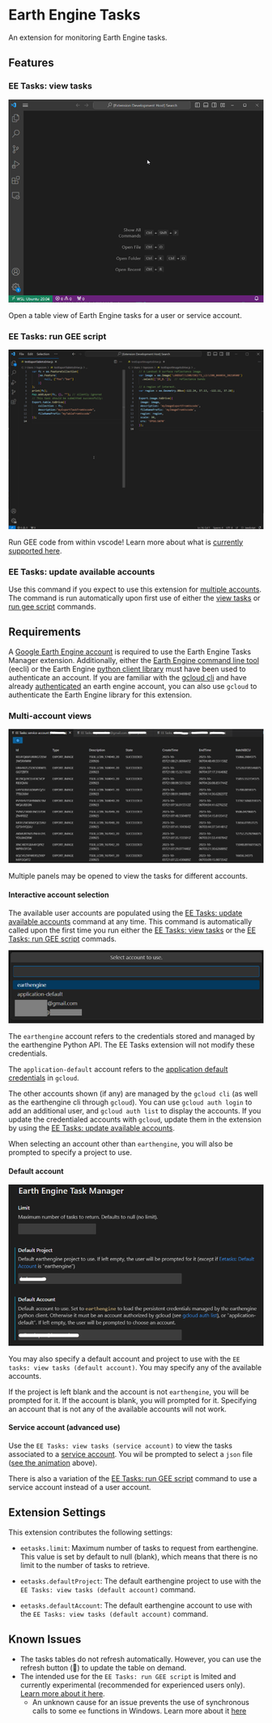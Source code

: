 # Earth Engine Tasks

An extension for monitoring Earth Engine tasks. 

## Features

### EE Tasks: view tasks

![eetasks-readme](https://raw.githubusercontent.com/gee-community/eetasks/main/docs/assets/eetasks-readme.gif)

Open a table view of Earth Engine tasks for a user or service account. 

### EE Tasks: run GEE script

![eetasks-readme](https://raw.githubusercontent.com/gee-community/eetasks/main/docs/assets/geerunExample.gif)

Run GEE code from within vscode! Learn more about what is [currently supported here](https://github.com/gee-community/eetasks/blob/main/docs/runGEEscripts.md). 

### EE Tasks: update available accounts

Use this command if you expect to use this extension for [multiple accounts](#multi-account-views). The command is run automatically upon first use of either the [view tasks](#ee-tasks-view) or [run gee script](#ee-tasks-run-gee-script) commands. 

## Requirements

A [Google Earth Engine account](https://code.earthengine.google.com/register) is required to use the Earth Engine Tasks Manager extension. Additionally, either the [Earth Engine command line tool](https://developers.google.com/earth-engine/guides/command_line) (eecli) or the Earth Engine [python client library](https://developers.google.com/earth-engine/guides/python_install) must have been used to authenticate an account. If you are familiar with the [gcloud cli](https://cloud.google.com/sdk/docs/install) and have already [authenticated](https://cloud.google.com/sdk/gcloud/reference/auth/login) an earth engine account, you can also use `gcloud` to authenticate the Earth Engine library for this extension. 

### Multi-account views

![eetasks-multi](https://raw.githubusercontent.com/gee-community/eetasks/main/docs/assets/eetasks-multi.png)

Multiple panels may be opened to view the tasks for different accounts. 

#### Interactive account selection

The available user accounts are populated using the [EE Tasks: update available accounts](#ee-tasks-update-available-accounts) command at any time. This command is automatically called upon the first time you run either the [EE Tasks: view tasks](#ee-tasks-view-tasks) or the [EE Tasks: run GEE script](#ee-tasks-run-gee-script) commads.

![eetasks-users](https://raw.githubusercontent.com/gee-community/eetasks/main/docs/assets/eetasks-users.png)

The `earthengine` account refers to the credentials stored and managed by the earthengine Python API. The EE Tasks extension will not modify these credentials. 

The `application-default` account refers to the
[application default credentials](https://cloud.google.com/sdk/gcloud/reference/auth/application-default) in `gcloud`.

The other accounts shown (if any) are managed by the `gcloud cli` (as well as the earthengine cli through `gcloud`). You can use `gcloud auth login` to add an additional user, and `gcloud auth list` to display the accounts. If you update the credentialed accounts with `gcloud`, update them in the extension by using the [EE Tasks: update available accounts](#ee-tasks-update-available-accounts). 

When selecting an account other than `earthengine`, you will also be prompted to specify a project to use. 

#### Default account

![eetasks-default](https://raw.githubusercontent.com/gee-community/eetasks/main/docs/assets/eetasks-default.png)

You may also specify a default account and project to use with the `EE tasks: view tasks (default account)`. You may specify any of the available accounts. 

If the project is left blank and the account is not `earthengine`, you will be prompted for it. If the account is blank, you will prompted for it. Specifying an account that is not any of the available accounts will not work. 

#### Service account (advanced use)

Use the `EE Tasks: view tasks (service account)` to view the tasks associated to a [service account](https://developers.google.com/earth-engine/guides/service_account). You wil be prompted to select a `json` file ([see the animation](#features) above).

There is also a variation of the [EE Tasks: run GEE script](#ee-tasks-run-gee-script) command to use a service account instead of a user account. 

## Extension Settings

This extension contributes the following settings:

* `eetasks.limit`: Maximum number of tasks to request from earthengine. This value is set by default to null (blank), which means that there is no limit to the number of tasks to retrieve. 

* `eetasks.defaultProject`: The default earthengine project to use with the `EE Tasks: view tasks (default account)` command.

* `eetasks.defaultAccount`: The default earthengine account to use with the `EE Tasks: view tasks (default account)` command.


## Known Issues

- The tasks tables do not refresh automatically. However, you can use the refresh button (🔄) to update the table on demand. 
- The intended use for the `EE Tasks: run GEE script` is lmited and currently experimental (recommended for experienced users only). [Learn more about it here](https://github.com/gee-community/eetasks/blob/main/docs/runGEEscripts.md).
    - An unknown cause for an issue prevents the use of synchronous calls to some `ee` functions in Windows. Learn more about it [here](https://github.com/gee-community/eetasks/blob/main/docs/runGEEscripts.md#caveat-for-windows-users)